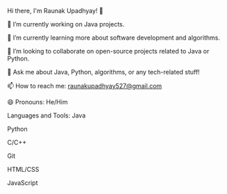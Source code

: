 Hi there, I'm Raunak Upadhyay! 👋

🔭 I’m currently working on Java projects.

🌱 I’m currently learning more about software development and algorithms.

👯 I’m looking to collaborate on open-source projects related to Java or Python.

💬 Ask me about Java, Python, algorithms, or any tech-related stuff!

📫 How to reach me: raunakupadhyay527@gmail.com

😄 Pronouns: He/Him

Languages and Tools:
Java

Python

C/C++

Git

HTML/CSS

JavaScript

<!---
Raunakupadhyay/Raunakupadhyay is a ✨ special ✨ repository because its `README.md` (this file) appears on your GitHub profile.
You can click the Preview link to take a look at your changes.
--->
